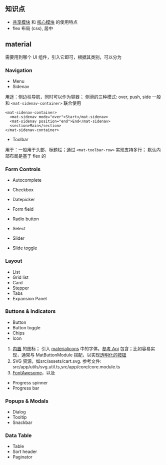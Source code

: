 ## 知识点

* [共享模块](src/app/shared/shared.module.ts) 和 [核心模块](src/app/core/core.module.ts) 的使用特点
* flex 布局 (css), 居中


## material

需要用到哪个 UI 组件，引入它即可，根据其类别，可以分为

### Navigation

* Menu
* Sidenav

用途：侧边栏导航，同时可以作为容器；
侧滑的三种模式: over, push, side
一般和 `<mat-sidenav-container>` 联合使用

```
<mat-sidenav-container>
  <mat-sidenav mode="over">Start</mat-sidenav>
  <mat-sidenav position="end">End</mat-sidenav>
  <section>Main</section>
</mat-sidenav-container>
```

* Toolbar

用于：一般用于头部、标题栏；通过 `<mat-toolbar-row>` 实现支持多行；
默认内部布局是基于 flex 的

### Form Controls

* Autocomplete
* Checkbox
* Datepicker
* Form field

* Radio button
* Select
* Slider
* Slide toggle

### Layout 

* List
* Grid list
* Card
* Stepper
* Tabs
* Expansion Panel

### Buttons & Indicators

* Button
* Button toggle
* Chips
* Icon

1. [内置](https://material.io/icons/) 的图标；
引入 [materialicons](src/styles.css) 中的字体。[参考 Api](https://material.angular.io/components/icon/api)
包含；比如容易实现，通常与 MatButtonModule 搭配，以实现[透明化的按钮](src/app/core/header/header.component.html)
2. SVG 资源，如src/assets/cart.svg. 参考文件: src/app/utils/svg.util.ts,src/app/core/core.module.ts
3. [FontAwesome](https://fortawesome.github.io/Font-Awesome/examples/)，以及 


* Progress spinner
* Progress bar

### Popups & Modals

* Dialog
* Tooltip
* Snackbar

### Data Table

* Table
* Sort header
* Paginator
